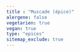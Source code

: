 ```yaml
---
title : "Muscade (épice)"
alergene: false
vegetarien: true
vegan: true
type: "epices"
sitemap_exclude: true
--- 
```

